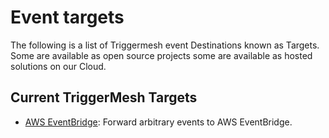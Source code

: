 # Event targets

The following is a list of Triggermesh event Destinations known as Targets. Some are available as open source projects some are available as hosted solutions on our Cloud.

## Current TriggerMesh Targets 

* [AWS EventBridge](./awseventbridge.md): Forward arbitrary events to AWS EventBridge.
